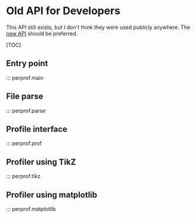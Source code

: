 # Old API for Developers

This API still exists, but I don't think they were used publicly anywhere.
The [new API](api.md) should be preferred.

[TOC]

## Entry point

::: perprof.main

## File parse

::: perprof.parse

## Profile interface

::: perprof.prof

## Profiler using TikZ

::: perprof.tikz

## Profiler using matplotlib

::: perprof.matplotlib
